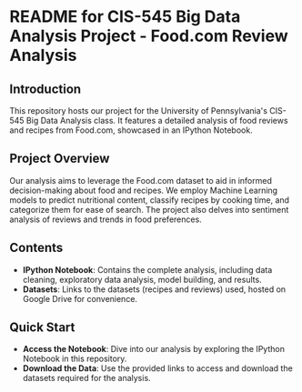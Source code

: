 # README for CIS-545 Big Data Analysis Project - Food.com Review Analysis

## Introduction
This repository hosts our project for the University of Pennsylvania's CIS-545 Big Data Analysis class. It features a detailed analysis of food reviews and recipes from Food.com, showcased in an IPython Notebook.

## Project Overview
Our analysis aims to leverage the Food.com dataset to aid in informed decision-making about food and recipes. We employ Machine Learning models to predict nutritional content, classify recipes by cooking time, and categorize them for ease of search. The project also delves into sentiment analysis of reviews and trends in food preferences.

## Contents
- **IPython Notebook**: Contains the complete analysis, including data cleaning, exploratory data analysis, model building, and results.
- **Datasets**: Links to the datasets (recipes and reviews) used, hosted on Google Drive for convenience.

## Quick Start
- **Access the Notebook**: Dive into our analysis by exploring the IPython Notebook in this repository.
- **Download the Data**: Use the provided links to access and download the datasets required for the analysis.
